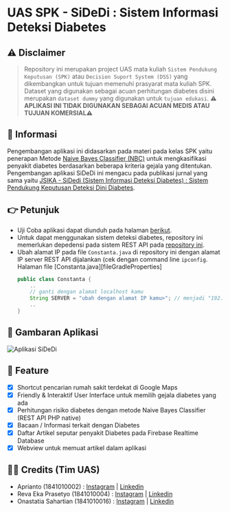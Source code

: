 # UAS SPK - SiDeDi : Sistem Informasi Deteksi Diabetes

## ⚠️ Disclaimer
> Repository ini merupakan project UAS mata kuliah `Sistem Pendukung Keputusan (SPK)` atau `Decision Suport System (DSS)` yang dikembangkan untuk tujuan memenuhi prasyarat mata kuliah SPK. Dataset yang digunakan sebagai acuan perhitungan diabetes disini merupakan `dataset dummy` yang digunakan untuk `tujuan edukasi`.  **⚠️ APLIKASI INI TIDAK DIGUNAKAN SEBAGAI ACUAN MEDIS ATAU TUJUAN KOMERSIAL⚠️** 

## 💬 Informasi
Pengembangan aplikasi ini didasarkan pada materi pada kelas SPK yaitu penerapan Metode [Naive Bayes Classifier (NBC)](https://towardsdatascience.com/naive-bayes-classifier-81d512f50a7c) untuk mengkasifikasi penyakit diabetes berdasarkan beberapa kriteria gejala yang ditentukan. Pengembangan aplikasi SiDeDi ini mengacu pada publikasi jurnal yang sama yaitu [JSIKA - SiDedi (Sistem Informasi Deteksi Diabetes) : Sistem Pendukung Keputusan Deteksi Dini Diabetes](https://www.dropbox.com/s/d12t67ayl5jv14e/Jurnal%20SiDeDi.pdf?dl=0).

## 👉 Petunjuk
- Uji Coba aplikasi dapat diunduh pada halaman [berikut][appURL].
- Untuk dapat menggunakan sistem deteksi diabetes, repository ini memerlukan depedensi pada sistem REST API pada [repository ini](https://github.com/apriantoa917/php-UAS_SPK-SiDeDi).
- Ubah alamat IP pada file `Constanta.java` di repository ini dengan alamat IP server REST API dijalankan (cek dengan command line `ipconfig`. Halaman file [Constanta.java][fileGradleProperties] 
    ```java
   public class Constanta {
        ..
        // ganti dengan alamat localhost kamu
        String SERVER = "ubah dengan alamat IP kamu>"; // menjadi "192.xxx.xxx.xxx"
        ..
    }
    ```

## 📱 Gambaran Aplikasi
<div>
  <img src="https://www.dropbox.com/s/sq31nmtepcsyh13/banner_mobile.png?raw=1" alt="Aplikasi SiDeDi"/>
</div>

## 🚧 Feature
- [x] Shortcut pencarian rumah sakit terdekat di Google Maps
- [x] Friendly & Interaktif User Interface untuk memilih gejala diabetes yang ada
- [x] Perhitungan risiko diabetes dengan metode Naive Bayes Classifier (REST API PHP native)
- [x] Bacaan / Informasi terkait dengan Diabetes
- [x] Daftar Artikel seputar penyakit Diabetes pada Firebase Realtime Database
- [x] Webview untuk memuat artikel dalam aplikasi

## 🤝🏻 Credits (Tim UAS)
- Aprianto (1841010002) : [Instagram](https://www.instagram.com/apriantoa917) | [Linkedin](https://www.linkedin.com/in/apriantoa917/)
- Reva Eka Prasetyo (1841010004) : [Instagram](https://www.instagram.com/revaekap/) | [Linkedin](https://www.linkedin.com/in/revaekap/)
- Onastatia Sahartian (1841010016) : [Instagram](https://www.instagram.com/onastatia_/) | [Linkedin](https://www.linkedin.com/in/onastatia-sahartian-0229081ba/)


[appURL]: <>

